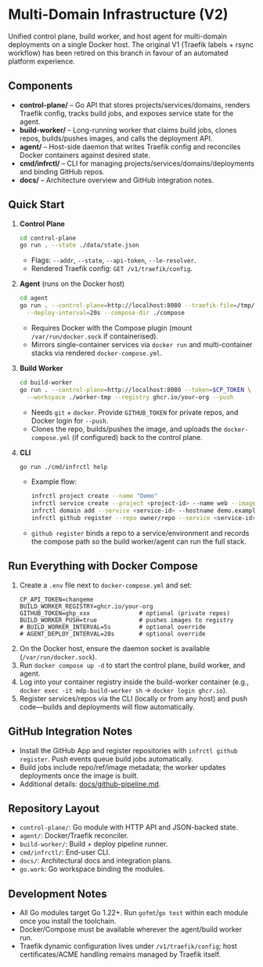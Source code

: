 # Multi-Domain Infrastructure (V2)

Unified control plane, build worker, and host agent for multi-domain deployments on a single Docker host. The original V1 (Traefik labels + rsync workflow) has been retired on this branch in favour of an automated platform experience.

## Components
- **control-plane/** – Go API that stores projects/services/domains, renders Traefik config, tracks build jobs, and exposes service state for the agent.
- **build-worker/** – Long-running worker that claims build jobs, clones repos, builds/pushes images, and calls the deployment API.
- **agent/** – Host-side daemon that writes Traefik config and reconciles Docker containers against desired state.
- **cmd/infrctl/** – CLI for managing projects/services/domains/deployments and binding GitHub repos.
- **docs/** – Architecture overview and GitHub integration notes.

## Quick Start
1. **Control Plane**
   ```bash
   cd control-plane
   go run . --state ./data/state.json
   ```
   - Flags: `--addr`, `--state`, `--api-token`, `--le-resolver`.
   - Rendered Traefik config: `GET /v1/traefik/config`.

2. **Agent** (runs on the Docker host)
   ```bash
   cd agent
   go run . --control-plane=http://localhost:8080 --traefik-file=/tmp/traefik.yml \
     --deploy-interval=20s --compose-dir ./compose
   ```
   - Requires Docker with the Compose plugin (mount `/var/run/docker.sock` if containerised).
   - Mirrors single-container services via `docker run` and multi-container stacks via rendered `docker-compose.yml`.

3. **Build Worker**
   ```bash
   cd build-worker
   go run . --control-plane=http://localhost:8080 --token=$CP_TOKEN \
     --workspace ./worker-tmp --registry ghcr.io/your-org --push
   ```
   - Needs `git` + `docker`. Provide `GITHUB_TOKEN` for private repos, and Docker login for `--push`.
   - Clones the repo, builds/pushes the image, and uploads the `docker-compose.yml` (if configured) back to the control plane.

4. **CLI**
   ```bash
   go run ./cmd/infrctl help
   ```
   - Example flow:
     ```bash
     infrctl project create --name "Demo"
     infrctl service create --project <project-id> --name web --image ghcr.io/org/web:latest --port 8080
     infrctl domain add --service <service-id> --hostname demo.example.com
     infrctl github register --repo owner/repo --service <service-id> --env production --compose docker-compose.yml
     ```
   - `github register` binds a repo to a service/environment and records the compose path so the build worker/agent can run the full stack.

## Run Everything with Docker Compose

1. Create a `.env` file next to `docker-compose.yml` and set:
   ```env
   CP_API_TOKEN=changeme
   BUILD_WORKER_REGISTRY=ghcr.io/your-org
   GITHUB_TOKEN=ghp_xxx              # optional (private repos)
   BUILD_WORKER_PUSH=true            # pushes images to registry
   # BUILD_WORKER_INTERVAL=5s        # optional override
   # AGENT_DEPLOY_INTERVAL=20s       # optional override
   ```
2. On the Docker host, ensure the daemon socket is available (`/var/run/docker.sock`).
3. Run `docker compose up -d` to start the control plane, build worker, and agent.
4. Log into your container registry inside the build-worker container (e.g., `docker exec -it mdp-build-worker sh` → `docker login ghcr.io`).
5. Register services/repos via the CLI (locally or from any host) and push code—builds and deployments will flow automatically.

## GitHub Integration Notes
- Install the GitHub App and register repositories with `infrctl github register`. Push events queue build jobs automatically.
- Build jobs include repo/ref/image metadata; the worker updates deployments once the image is built.
- Additional details: [docs/github-pipeline.md](docs/github-pipeline.md).

## Repository Layout
- `control-plane/`: Go module with HTTP API and JSON-backed state.
- `agent/`: Docker/Traefik reconciler.
- `build-worker/`: Build + deploy pipeline runner.
- `cmd/infrctl/`: End-user CLI.
- `docs/`: Architectural docs and integration plans.
- `go.work`: Go workspace binding the modules.

## Development Notes
- All Go modules target Go 1.22+. Run `gofmt`/`go test` within each module once you install the toolchain.
- Docker/Compose must be available wherever the agent/build worker run.
- Traefik dynamic configuration lives under `/v1/traefik/config`; host certificates/ACME handling remains managed by Traefik itself.
